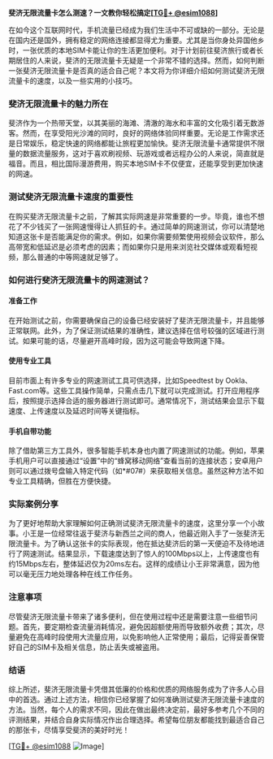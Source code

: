 **斐济无限流量卡怎么测速？一文教你轻松搞定[[TG💪+ @esim1088](https://t.me/s/esim1088)]**

在如今这个互联网时代，手机流量已经成为我们生活中不可或缺的一部分。无论是在国内还是国外，拥有稳定的网络连接都显得尤为重要。尤其是当你身处异国他乡时，一张优质的本地SIM卡能让你的生活更加便利。对于计划前往斐济旅行或者长期居住的人来说，斐济的无限流量卡无疑是一个非常不错的选择。然而，如何判断一张斐济无限流量卡是否真的适合自己呢？本文将为你详细介绍如何测试斐济无限流量卡的速度，以及一些实用的小技巧。

### 斐济无限流量卡的魅力所在

斐济作为一个热带天堂，以其美丽的海滩、清澈的海水和丰富的文化吸引着无数游客。然而，在享受阳光沙滩的同时，良好的网络体验同样重要。无论是工作需求还是日常娱乐，稳定快速的网络都能让旅程更加愉快。斐济无限流量卡通常提供不限量的数据流量服务，这对于喜欢刷视频、玩游戏或者远程办公的人来说，简直就是福音。而且，相比国际漫游费用，购买本地SIM卡不仅便宜，还能享受到更加快速的网速。

### 测试斐济无限流量卡速度的重要性

在购买斐济无限流量卡之前，了解其实际网速是非常重要的一步。毕竟，谁也不想花了不少钱买了一张网速慢得让人抓狂的卡。通过简单的网速测试，你可以清楚地知道这张卡是否能满足你的需求。例如，如果你需要频繁使用视频会议软件，那么高带宽和低延迟是必须考虑的因素；而如果你只是用来浏览社交媒体或观看短视频，那么普通的中等网速就足够了。

### 如何进行斐济无限流量卡的网速测试？

#### 准备工作

在开始测试之前，你需要确保自己的设备已经安装好了斐济无限流量卡，并且能够正常联网。此外，为了保证测试结果的准确性，建议选择在信号较强的区域进行测试。如果可能的话，尽量避开高峰时段，因为这可能会导致网速下降。

#### 使用专业工具

目前市面上有许多专业的网速测试工具可供选择，比如Speedtest by Ookla、Fast.com等。这些工具操作简单，只需点击几下就可以完成测试。打开应用程序后，按照提示选择合适的服务器进行测试即可。通常情况下，测试结果会显示下载速度、上传速度以及延迟时间等关键指标。

#### 手机自带功能

除了借助第三方工具外，很多智能手机本身也内置了网速测试的功能。例如，苹果手机用户可以直接通过“设置”中的“蜂窝移动网络”查看当前的连接状态；安卓用户则可以通过拨号盘输入特定代码（如*#07#）来获取相关信息。虽然这种方法不如专业工具精确，但胜在方便快捷。

### 实际案例分享

为了更好地帮助大家理解如何正确测试斐济无限流量卡的速度，这里分享一个小故事。小王是一位经常往返于斐济与新西兰之间的商人，他最近刚入手了一张斐济无限流量卡。为了确认这张卡的实际表现，他在抵达斐济后的第一天便迫不及待地进行了网速测试。结果显示，下载速度达到了惊人的100Mbps以上，上传速度也有约15Mbps左右，整体延迟仅为20ms左右。这样的成绩让小王非常满意，因为他可以毫无压力地处理各种在线工作任务。

### 注意事项

尽管斐济无限流量卡带来了诸多便利，但在使用过程中还是需要注意一些细节问题。首先，要定期检查流量消耗情况，避免因超额使用而导致额外收费；其次，尽量避免在高峰时段使用大流量应用，以免影响他人正常使用；最后，记得妥善保管好自己的SIM卡及相关信息，防止丢失或被盗用。

### 结语

综上所述，斐济无限流量卡凭借其低廉的价格和优质的网络服务成为了许多人心目中的首选。通过上述方法，相信你已经掌握了如何准确测试斐济无限流量卡速度的方法。当然，每个人的需求不同，因此在做出最终决定前，最好多参考几个不同的评测结果，并结合自身实际情况作出合理选择。希望每位朋友都能找到最适合自己的那张卡，尽情享受斐济的美好时光！

[[TG💪+ @esim1088](https://t.me/s/esim1088) ![Image](https://i.postimg.cc/4NQfJmqS/Snipaste-2025-05-13-00-14-12.png)]